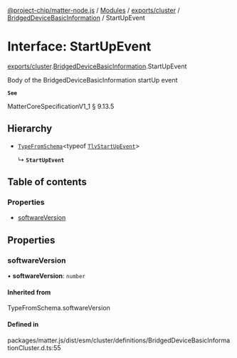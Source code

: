 [@project-chip/matter-node.js](../README.md) / [Modules](../modules.md) / [exports/cluster](../modules/exports_cluster.md) / [BridgedDeviceBasicInformation](../modules/exports_cluster.BridgedDeviceBasicInformation.md) / StartUpEvent

# Interface: StartUpEvent

[exports/cluster](../modules/exports_cluster.md).[BridgedDeviceBasicInformation](../modules/exports_cluster.BridgedDeviceBasicInformation.md).StartUpEvent

Body of the BridgedDeviceBasicInformation startUp event

**`See`**

MatterCoreSpecificationV1_1 § 9.13.5

## Hierarchy

- [`TypeFromSchema`](../modules/exports_tlv.md#typefromschema)\<typeof [`TlvStartUpEvent`](../modules/exports_cluster.BridgedDeviceBasicInformation.md#tlvstartupevent)\>

  ↳ **`StartUpEvent`**

## Table of contents

### Properties

- [softwareVersion](exports_cluster.BridgedDeviceBasicInformation.StartUpEvent.md#softwareversion)

## Properties

### softwareVersion

• **softwareVersion**: `number`

#### Inherited from

TypeFromSchema.softwareVersion

#### Defined in

packages/matter.js/dist/esm/cluster/definitions/BridgedDeviceBasicInformationCluster.d.ts:55
